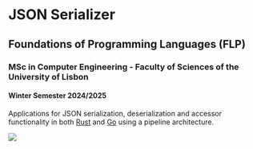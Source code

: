 # JSON Serializer
## Foundations of Programming Languages (FLP)
### MSc in Computer Engineering - Faculty of Sciences of the University of Lisbon
#### Winter Semester 2024/2025

Applications for JSON serialization, deserialization and accessor functionality in both [Rust](https://www.rust-lang.org/) and [Go](https://go.dev/) using a pipeline architecture.

![](https://skillicons.dev/icons?i=rust,go)